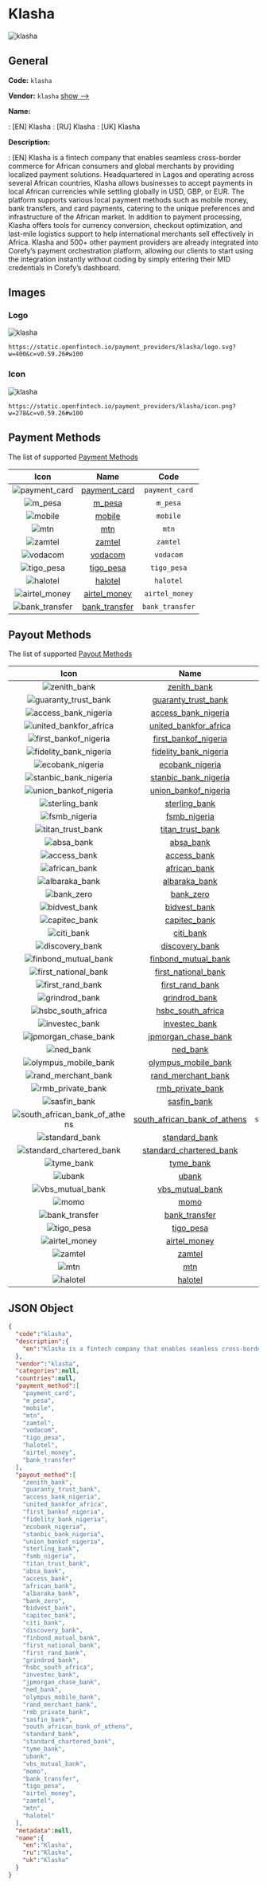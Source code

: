 
# Klasha 
![klasha](https://static.openfintech.io/payment_providers/klasha/logo.svg?w=400&c=v0.59.26#w100)  

## General 
 
**Code:** `klasha` 
 
**Vendor:** `klasha` [show -->](/vendors/klasha/) 
 
**Name:** 
 
:	[EN] Klasha 
:	[RU] Klasha 
:	[UK] Klasha 
 
**Description:** 
 
: [EN] Klasha is a fintech company that enables seamless cross-border commerce for African consumers and global merchants by providing localized payment solutions. Headquartered in Lagos and operating across several African countries, Klasha allows businesses to accept payments in local African currencies while settling globally in USD, GBP, or EUR. The platform supports various local payment methods such as mobile money, bank transfers, and card payments, catering to the unique preferences and infrastructure of the African market. In addition to payment processing, Klasha offers tools for currency conversion, checkout optimization, and last-mile logistics support to help international merchants sell effectively in Africa. Klasha and 500+ other payment providers are already integrated into Corefy’s payment orchestration platform, allowing our clients to start using the integration instantly without coding by simply entering their MID credentials in Corefy’s dashboard. 
 

## Images 

### Logo 
 
![klasha](https://static.openfintech.io/payment_providers/klasha/logo.svg?w=400&c=v0.59.26#w100)  

```
https://static.openfintech.io/payment_providers/klasha/logo.svg?w=400&c=v0.59.26#w100
```  

### Icon 
 
![klasha](https://static.openfintech.io/payment_providers/klasha/icon.png?w=278&c=v0.59.26#w100)  

```
https://static.openfintech.io/payment_providers/klasha/icon.png?w=278&c=v0.59.26#w100
```  

## Payment Methods 
 
The list of supported [Payment Methods](/payment-methods/) 

|Icon|Name|Code| 
|:---:|:---:|:---:| 
|![payment_card](https://static.openfintech.io/payment_methods/payment_card/icon.svg?w=278&c=v0.59.26#w100) |[payment_card](/payment-methods/payment_card/)|`payment_card`| 
|![m_pesa](https://static.openfintech.io/payment_methods/m_pesa/icon.png?w=278&c=v0.59.26#w100) |[m_pesa](/payment-methods/m_pesa/)|`m_pesa`| 
|![mobile](https://static.openfintech.io/payment_methods/mobile/icon.svg?w=278&c=v0.59.26#w100) |[mobile](/payment-methods/mobile/)|`mobile`| 
|![mtn](https://static.openfintech.io/payment_methods/mtn/icon.svg?w=278&c=v0.59.26#w100) |[mtn](/payment-methods/mtn/)|`mtn`| 
|![zamtel](https://static.openfintech.io/payment_methods/zamtel/icon.png?w=278&c=v0.59.26#w100) |[zamtel](/payment-methods/zamtel/)|`zamtel`| 
|![vodacom](https://static.openfintech.io/payment_methods/vodacom/icon.png?w=278&c=v0.59.26#w100) |[vodacom](/payment-methods/vodacom/)|`vodacom`| 
|![tigo_pesa](https://static.openfintech.io/payment_methods/tigo_pesa/icon.png?w=278&c=v0.59.26#w100) |[tigo_pesa](/payment-methods/tigo_pesa/)|`tigo_pesa`| 
|![halotel](https://static.openfintech.io/payment_methods/halotel/icon.png?w=278&c=v0.59.26#w100) |[halotel](/payment-methods/halotel/)|`halotel`| 
|![airtel_money](https://static.openfintech.io/payment_methods/airtel_money/icon.png?w=278&c=v0.59.26#w100) |[airtel_money](/payment-methods/airtel_money/)|`airtel_money`| 
|![bank_transfer](https://static.openfintech.io/payment_methods/bank_transfer/icon.svg?w=278&c=v0.59.26#w100) |[bank_transfer](/payment-methods/bank_transfer/)|`bank_transfer`| 
 

## Payout Methods 
 
The list of supported [Payout Methods](/payout-methods/) 

|Icon|Name|Code| 
|:---:|:---:|:---:| 
|![zenith_bank](https://static.openfintech.io/payout_methods/zenith_bank/icon.svg?w=278&c=v0.59.26#w40) |[zenith_bank](payout-methodszenith_bank/)|`zenith_bank`| 
|![guaranty_trust_bank](https://static.openfintech.io/payout_methods/guaranty_trust_bank/icon.svg?w=278&c=v0.59.26#w40) |[guaranty_trust_bank](payout-methodsguaranty_trust_bank/)|`guaranty_trust_bank`| 
|![access_bank_nigeria](https://static.openfintech.io/payout_methods/access_bank_nigeria/icon.svg?w=278&c=v0.59.26#w40) |[access_bank_nigeria](payout-methodsaccess_bank_nigeria/)|`access_bank_nigeria`| 
|![united_bankfor_africa](https://static.openfintech.io/payout_methods/united_bankfor_africa/icon.svg?w=278&c=v0.59.26#w40) |[united_bankfor_africa](payout-methodsunited_bankfor_africa/)|`united_bankfor_africa`| 
|![first_bankof_nigeria](https://static.openfintech.io/payout_methods/first_bankof_nigeria/icon.svg?w=278&c=v0.59.26#w40) |[first_bankof_nigeria](payout-methodsfirst_bankof_nigeria/)|`first_bankof_nigeria`| 
|![fidelity_bank_nigeria](https://static.openfintech.io/payout_methods/fidelity_bank_nigeria/icon.svg?w=278&c=v0.59.26#w40) |[fidelity_bank_nigeria](payout-methodsfidelity_bank_nigeria/)|`fidelity_bank_nigeria`| 
|![ecobank_nigeria](https://static.openfintech.io/payout_methods/ecobank_nigeria/icon.svg?w=278&c=v0.59.26#w40) |[ecobank_nigeria](payout-methodsecobank_nigeria/)|`ecobank_nigeria`| 
|![stanbic_bank_nigeria](https://static.openfintech.io/payout_methods/stanbic_bank_nigeria/icon.svg?w=278&c=v0.59.26#w40) |[stanbic_bank_nigeria](payout-methodsstanbic_bank_nigeria/)|`stanbic_bank_nigeria`| 
|![union_bankof_nigeria](https://static.openfintech.io/payout_methods/union_bankof_nigeria/icon.svg?w=278&c=v0.59.26#w40) |[union_bankof_nigeria](payout-methodsunion_bankof_nigeria/)|`union_bankof_nigeria`| 
|![sterling_bank](https://static.openfintech.io/payout_methods/sterling_bank/icon.png?w=278&c=v0.59.26#w40) |[sterling_bank](payout-methodssterling_bank/)|`sterling_bank`| 
|![fsmb_nigeria](https://static.openfintech.io/payout_methods/fsmb_nigeria/icon.svg?w=278&c=v0.59.26#w40) |[fsmb_nigeria](payout-methodsfsmb_nigeria/)|`fsmb_nigeria`| 
|![titan_trust_bank](https://static.openfintech.io/payout_methods/titan_trust_bank/icon.svg?w=278&c=v0.59.26#w40) |[titan_trust_bank](payout-methodstitan_trust_bank/)|`titan_trust_bank`| 
|![absa_bank](https://static.openfintech.io/payout_methods/absa_bank/icon.svg?w=278&c=v0.59.26#w40) |[absa_bank](payout-methodsabsa_bank/)|`absa_bank`| 
|![access_bank](https://static.openfintech.io/payout_methods/access_bank/icon.svg?w=278&c=v0.59.26#w40) |[access_bank](payout-methodsaccess_bank/)|`access_bank`| 
|![african_bank](https://static.openfintech.io/payout_methods/african_bank/icon.svg?w=278&c=v0.59.26#w40) |[african_bank](payout-methodsafrican_bank/)|`african_bank`| 
|![albaraka_bank](https://static.openfintech.io/payout_methods/albaraka_bank/icon.svg?w=278&c=v0.59.26#w40) |[albaraka_bank](payout-methodsalbaraka_bank/)|`albaraka_bank`| 
|![bank_zero](https://static.openfintech.io/payout_methods/bank_zero/icon.svg?w=278&c=v0.59.26#w40) |[bank_zero](payout-methodsbank_zero/)|`bank_zero`| 
|![bidvest_bank](https://static.openfintech.io/payout_methods/bidvest_bank/icon.svg?w=278&c=v0.59.26#w40) |[bidvest_bank](payout-methodsbidvest_bank/)|`bidvest_bank`| 
|![capitec_bank](https://static.openfintech.io/payout_methods/capitec_bank/icon.svg?w=278&c=v0.59.26#w40) |[capitec_bank](payout-methodscapitec_bank/)|`capitec_bank`| 
|![citi_bank](https://static.openfintech.io/payout_methods/citi_bank/icon.svg?w=278&c=v0.59.26#w40) |[citi_bank](payout-methodsciti_bank/)|`citi_bank`| 
|![discovery_bank](https://static.openfintech.io/payout_methods/discovery_bank/icon.svg?w=278&c=v0.59.26#w40) |[discovery_bank](payout-methodsdiscovery_bank/)|`discovery_bank`| 
|![finbond_mutual_bank](https://static.openfintech.io/payout_methods/finbond_mutual_bank/icon.svg?w=278&c=v0.59.26#w40) |[finbond_mutual_bank](payout-methodsfinbond_mutual_bank/)|`finbond_mutual_bank`| 
|![first_national_bank](https://static.openfintech.io/payout_methods/first_national_bank/icon.svg?w=278&c=v0.59.26#w40) |[first_national_bank](payout-methodsfirst_national_bank/)|`first_national_bank`| 
|![first_rand_bank](https://static.openfintech.io/payout_methods/first_rand_bank/icon.svg?w=278&c=v0.59.26#w40) |[first_rand_bank](payout-methodsfirst_rand_bank/)|`first_rand_bank`| 
|![grindrod_bank](https://static.openfintech.io/payout_methods/grindrod_bank/icon.svg?w=278&c=v0.59.26#w40) |[grindrod_bank](payout-methodsgrindrod_bank/)|`grindrod_bank`| 
|![hsbc_south_africa](https://static.openfintech.io/payout_methods/hsbc_south_africa/icon.svg?w=278&c=v0.59.26#w40) |[hsbc_south_africa](payout-methodshsbc_south_africa/)|`hsbc_south_africa`| 
|![investec_bank](https://static.openfintech.io/payout_methods/investec_bank/icon.svg?w=278&c=v0.59.26#w40) |[investec_bank](payout-methodsinvestec_bank/)|`investec_bank`| 
|![jpmorgan_chase_bank](https://static.openfintech.io/payout_methods/jpmorgan_chase_bank/icon.svg?w=278&c=v0.59.26#w40) |[jpmorgan_chase_bank](payout-methodsjpmorgan_chase_bank/)|`jpmorgan_chase_bank`| 
|![ned_bank](https://static.openfintech.io/payout_methods/ned_bank/icon.svg?w=278&c=v0.59.26#w40) |[ned_bank](payout-methodsned_bank/)|`ned_bank`| 
|![olympus_mobile_bank](https://static.openfintech.io/payout_methods/olympus_mobile_bank/icon.svg?w=278&c=v0.59.26#w40) |[olympus_mobile_bank](payout-methodsolympus_mobile_bank/)|`olympus_mobile_bank`| 
|![rand_merchant_bank](https://static.openfintech.io/payout_methods/rand_merchant_bank/icon.svg?w=278&c=v0.59.26#w40) |[rand_merchant_bank](payout-methodsrand_merchant_bank/)|`rand_merchant_bank`| 
|![rmb_private_bank](https://static.openfintech.io/payout_methods/rmb_private_bank/icon.svg?w=278&c=v0.59.26#w40) |[rmb_private_bank](payout-methodsrmb_private_bank/)|`rmb_private_bank`| 
|![sasfin_bank](https://static.openfintech.io/payout_methods/sasfin_bank/icon.svg?w=278&c=v0.59.26#w40) |[sasfin_bank](payout-methodssasfin_bank/)|`sasfin_bank`| 
|![south_african_bank_of_athens](https://static.openfintech.io/payout_methods/south_african_bank_of_athens/icon.svg?w=278&c=v0.59.26#w40) |[south_african_bank_of_athens](payout-methodssouth_african_bank_of_athens/)|`south_african_bank_of_athens`| 
|![standard_bank](https://static.openfintech.io/payout_methods/standard_bank/icon.svg?w=278&c=v0.59.26#w40) |[standard_bank](payout-methodsstandard_bank/)|`standard_bank`| 
|![standard_chartered_bank](https://static.openfintech.io/payout_methods/standard_chartered_bank/icon.svg?w=278&c=v0.59.26#w40) |[standard_chartered_bank](payout-methodsstandard_chartered_bank/)|`standard_chartered_bank`| 
|![tyme_bank](https://static.openfintech.io/payout_methods/tyme_bank/icon.svg?w=278&c=v0.59.26#w40) |[tyme_bank](payout-methodstyme_bank/)|`tyme_bank`| 
|![ubank](https://static.openfintech.io/payout_methods/ubank/icon.svg?w=278&c=v0.59.26#w40) |[ubank](payout-methodsubank/)|`ubank`| 
|![vbs_mutual_bank](https://static.openfintech.io/payout_methods/vbs_mutual_bank/icon.svg?w=278&c=v0.59.26#w40) |[vbs_mutual_bank](payout-methodsvbs_mutual_bank/)|`vbs_mutual_bank`| 
|![momo](https://static.openfintech.io/payout_methods/momo/icon.svg?w=278&c=v0.59.26#w40) |[momo](payout-methodsmomo/)|`momo`| 
|![bank_transfer](https://static.openfintech.io/payout_methods/bank_transfer/icon.svg?w=278&c=v0.59.26#w40) |[bank_transfer](payout-methodsbank_transfer/)|`bank_transfer`| 
|![tigo_pesa](https://static.openfintech.io/payout_methods/tigo_pesa/icon.png?w=278&c=v0.59.26#w40) |[tigo_pesa](payout-methodstigo_pesa/)|`tigo_pesa`| 
|![airtel_money](https://static.openfintech.io/payout_methods/airtel_money/icon.png?w=278&c=v0.59.26#w40) |[airtel_money](payout-methodsairtel_money/)|`airtel_money`| 
|![zamtel](https://static.openfintech.io/payout_methods/zamtel/icon.png?w=278&c=v0.59.26#w40) |[zamtel](payout-methodszamtel/)|`zamtel`| 
|![mtn](https://static.openfintech.io/payout_methods/mtn/icon.svg?w=278&c=v0.59.26#w40) |[mtn](payout-methodsmtn/)|`mtn`| 
|![halotel](https://static.openfintech.io/payout_methods/halotel/icon.png?w=278&c=v0.59.26#w40) |[halotel](payout-methodshalotel/)|`halotel`| 
 

## JSON Object 

```json
{
  "code":"klasha",
  "description":{
    "en":"Klasha is a fintech company that enables seamless cross-border commerce for African consumers and global merchants by providing localized payment solutions. Headquartered in Lagos and operating across several African countries, Klasha allows businesses to accept payments in local African currencies while settling globally in USD, GBP, or EUR. The platform supports various local payment methods such as mobile money, bank transfers, and card payments, catering to the unique preferences and infrastructure of the African market. In addition to payment processing, Klasha offers tools for currency conversion, checkout optimization, and last-mile logistics support to help international merchants sell effectively in Africa. Klasha and 500+ other payment providers are already integrated into Corefy\u2019s payment orchestration platform, allowing our clients to start using the integration instantly without coding by simply entering their MID credentials in Corefy\u2019s dashboard."
  },
  "vendor":"klasha",
  "categories":null,
  "countries":null,
  "payment_method":[
    "payment_card",
    "m_pesa",
    "mobile",
    "mtn",
    "zamtel",
    "vodacom",
    "tigo_pesa",
    "halotel",
    "airtel_money",
    "bank_transfer"
  ],
  "payout_method":[
    "zenith_bank",
    "guaranty_trust_bank",
    "access_bank_nigeria",
    "united_bankfor_africa",
    "first_bankof_nigeria",
    "fidelity_bank_nigeria",
    "ecobank_nigeria",
    "stanbic_bank_nigeria",
    "union_bankof_nigeria",
    "sterling_bank",
    "fsmb_nigeria",
    "titan_trust_bank",
    "absa_bank",
    "access_bank",
    "african_bank",
    "albaraka_bank",
    "bank_zero",
    "bidvest_bank",
    "capitec_bank",
    "citi_bank",
    "discovery_bank",
    "finbond_mutual_bank",
    "first_national_bank",
    "first_rand_bank",
    "grindrod_bank",
    "hsbc_south_africa",
    "investec_bank",
    "jpmorgan_chase_bank",
    "ned_bank",
    "olympus_mobile_bank",
    "rand_merchant_bank",
    "rmb_private_bank",
    "sasfin_bank",
    "south_african_bank_of_athens",
    "standard_bank",
    "standard_chartered_bank",
    "tyme_bank",
    "ubank",
    "vbs_mutual_bank",
    "momo",
    "bank_transfer",
    "tigo_pesa",
    "airtel_money",
    "zamtel",
    "mtn",
    "halotel"
  ],
  "metadata":null,
  "name":{
    "en":"Klasha",
    "ru":"Klasha",
    "uk":"Klasha"
  }
}
```  
